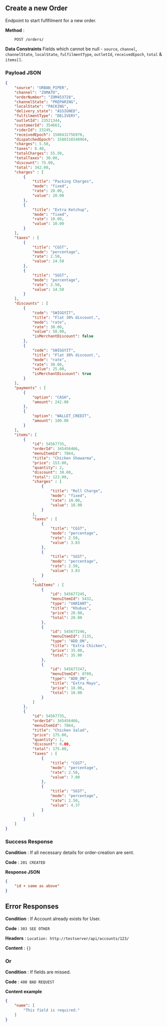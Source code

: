 ## Create a new Order

Endpoint to start fuflfilment for a new order.  

**Method** : 
```enpoint
	POST /orders/
```

**Data Constraints** Fields which cannot be null - ```source```, ```channel```, ```channelState```, ```localState```, ```fulfilmentType```, ```outletId```, ```receivedEpoch```, ```total``` & ```items[]```. 

### Payload JSON

```json
{
	"source": "URBAN_PIPER",
	"channel": "ZOMATO",
	"orderNumber": "ZOM453728",
	"channelState": "PREPARING",
	"localState": "PACKING",
	"delivery_state": "ASSIGNED",
	"fulfilmentType": "DELIVERY",
	"outletId": 23521344,
	"customerId": 354663,
	"riderId": 23245,
	"receivedEpoch": 1580432756970,
	"dispatchedEpoch": 1580316548964,
	"charges": 5.50,
	"taxes": 8.40,
	"totalCharges": 55.50,
	"totalTaxes": 30.00,
	"discount": 75.00,
	"total": 342.00,
	"charges" : [
		{
			"title": "Packing Charges",
			"mode": "fixed",
			"rate": 20.00,
			"value": 20.00
		},
		{
			"title": "Extra Ketchup",
			"mode": "fixed",
			"rate": 10.00,
			"value": 10.00
		}
	],
	"taxes" : [
		{
			"title": "CGST",
			"mode": "percentage",
			"rate": 2.50,
			"value": 14.50
		},
		{
			"title": "SGST",
			"mode": "percentage",
			"rate": 2.50,
			"value": 14.50
		}
	],
	"discounts" : [
		{
			"code": "SWIGGYIT",
			"title": "Flat 30% discount.",
			"mode": "rate",
			"rate": 30.00,
			"value": 50.00,
			"isMerchantDiscount": false
		},
		{
			"code": "SWIGGYIT",
			"title": "Flat 30% discount.",
			"mode": "rate",
			"rate": 30.00,
			"value": 25.00,
			"isMerchantDiscount": true
		}
	],
	"payments" : [
		{
			"option": "CASH",
			"amount": 242.00
		},
		{
			"option": "WALLET_CREDIT",
			"amount": 100.00
		}
	],
	"items": [
		{
			"id": 54567735,
			"orderId": 345456466,
			"menuItemId": 7864,
			"title": "Chicken Shawarma",
			"price": 153.00,
			"quantity": 2,
			"discount": 30.00,
			"total": 123.00,
			"charges" : [
				{
					"title": "Roll Charge",
					"mode": "fixed",
					"rate": 10.00,
					"value": 10.00
				}
			],
			"taxes" : [
				{
					"title": "CGST",
					"mode": "percentage",
					"rate": 2.50,
					"value": 3.83
				},
				{
					"title": "SGST",
					"mode": "percentage",
					"rate": 2.50,
					"value": 3.83
				}
			],
			"subItems" : [
				{
					"id": 545677245,
					"menuItemId": 5432,
					"type": "VARIANT",
					"title": "Khubus",
					"price": 20.00,
					"total": 20.00
				},
				{
					"id": 545677246,
					"menuItemId": 2135,
					"type": "ADD_ON",
					"title": "Extra Chicken",
					"price": 35.00,
					"total": 35.00
				},
				{
					"id": 545677247,
					"menuItemId": 8789,
					"type": "ADD_ON",
					"title": "Extra Mayo",
					"price": 18.00,
					"total": 18.00
				}
			]
		},
		{
			"id": 54567735,
			"orderId": 345456466,
			"menuItemId": 7864,
			"title": "Chicken Salad",
			"price": 175.00,
			"quantity": 1,
			"discount": 0.00,
			"total": 175.00,
			"taxes" : [
				{
					"title": "CGST",
					"mode": "percentage",
					"rate": 2.50,
					"value": 7.00
				},
				{
					"title": "SGST",
					"mode": "percentage",
					"rate": 2.50,
					"value": 4.37
				}
			]
		}
	]
}
```

### Success Response

**Condition** : If all necessary details for order-creation are sent.

**Code** : `201 CREATED`

**Response JSON**

```json
{
    "id + same as above"
}
```

## Error Responses

**Condition** : If Account already exists for User.

**Code** : `303 SEE OTHER`

**Headers** : `Location: http://testserver/api/accounts/123/`

**Content** : `{}`

### Or

**Condition** : If fields are missed.

**Code** : `400 BAD REQUEST`

**Content example**

```json
{
    "name": [
        "This field is required."
    ]
}
```
